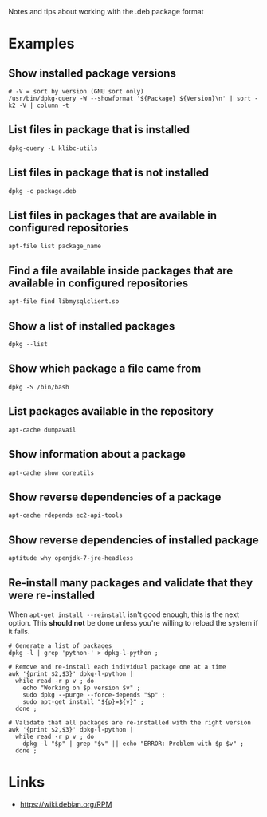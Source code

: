 Notes and tips about working with the .deb package format

# Examples

## Show installed package versions

```
# -V = sort by version (GNU sort only)
/usr/bin/dpkg-query -W --showformat '${Package} ${Version}\n' | sort -k2 -V | column -t
```

## List files in package that is installed

```
dpkg-query -L klibc-utils
```

## List files in package that is not installed

```
dpkg -c package.deb
```

## List files in packages that are available in configured repositories

```
apt-file list package_name
```

## Find a file available inside packages that are available in configured repositories

```
apt-file find libmysqlclient.so
```

## Show a list of installed packages

```
dpkg --list
```

## Show which package a file came from

```
dpkg -S /bin/bash
```

## List packages available in the repository

```
apt-cache dumpavail
```

## Show information about a package

```
apt-cache show coreutils
```

## Show reverse dependencies of a package

```
apt-cache rdepends ec2-api-tools
```

## Show reverse dependencies of installed package

```
aptitude why openjdk-7-jre-headless
```

## Re-install many packages and validate that they were re-installed

When `apt-get install --reinstall` isn't good enough, this is the next option. This **should not** be done unless you're willing to reload the system if it fails.

```
# Generate a list of packages
dpkg -l | grep 'python-' > dpkg-l-python ;

# Remove and re-install each individual package one at a time
awk '{print $2,$3}' dpkg-l-python |
  while read -r p v ; do
    echo "Working on $p version $v" ;
    sudo dpkg --purge --force-depends "$p" ;
    sudo apt-get install "${p}=${v}" ;
  done ;

# Validate that all packages are re-installed with the right version
awk '{print $2,$3}' dpkg-l-python |
  while read -r p v ; do
    dpkg -l "$p" | grep "$v" || echo "ERROR: Problem with $p $v" ;
  done ;
```

# Links

- <https://wiki.debian.org/RPM>
